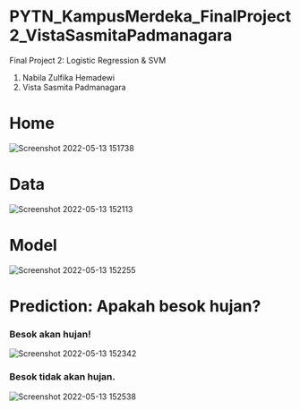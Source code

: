 # PYTN_KampusMerdeka_FinalProject2_VistaSasmitaPadmanagara

Final Project 2: Logistic Regression & SVM
1. Nabila Zulfika Hemadewi
2. Vista Sasmita Padmanagara

# Home
![Screenshot 2022-05-13 151738](https://user-images.githubusercontent.com/73339446/168242007-24c47681-9c4d-40ca-aeff-892a3db00d57.png)

# Data
![Screenshot 2022-05-13 152113](https://user-images.githubusercontent.com/73339446/168242169-aa799fab-2f52-43be-8407-cbc0dc646dcd.png)

# Model
![Screenshot 2022-05-13 152255](https://user-images.githubusercontent.com/73339446/168242418-269e920f-1a33-400a-aef0-05a8ebb0fd7c.png)

# Prediction: Apakah besok hujan?
### Besok akan hujan!
![Screenshot 2022-05-13 152342](https://user-images.githubusercontent.com/73339446/168242549-7aeab30f-f6c2-4b2e-976d-255da3a35a03.png)

### Besok tidak akan hujan.
![Screenshot 2022-05-13 152538](https://user-images.githubusercontent.com/73339446/168242913-c805b87e-468f-4f71-ab99-7be39fa7cf77.png)
